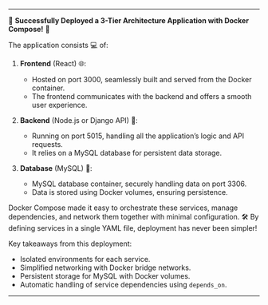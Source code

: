 

---

🚀 **Successfully Deployed a 3-Tier Architecture Application with Docker Compose!** 🎉


The application consists 💻 of:

1. **Frontend** (React) 🌐:
   - Hosted on port 3000, seamlessly built and served from the Docker container.
   - The frontend communicates with the backend and offers a smooth user experience.

2. **Backend** (Node.js or Django API) 🔗:
   - Running on port 5015, handling all the application’s logic and API requests.
   - It relies on a MySQL database for persistent data storage.

3. **Database** (MySQL) 💾:
   - MySQL database container, securely handling data on port 3306.
   - Data is stored using Docker volumes, ensuring persistence.

Docker Compose made it easy to orchestrate these services, manage dependencies, and network them together with minimal configuration. 🛠️ By defining services in a single YAML file, deployment has never been simpler!

Key takeaways from this deployment:
- Isolated environments for each service.
- Simplified networking with Docker bridge networks.
- Persistent storage for MySQL with Docker volumes.
- Automatic handling of service dependencies using `depends_on`.

---
